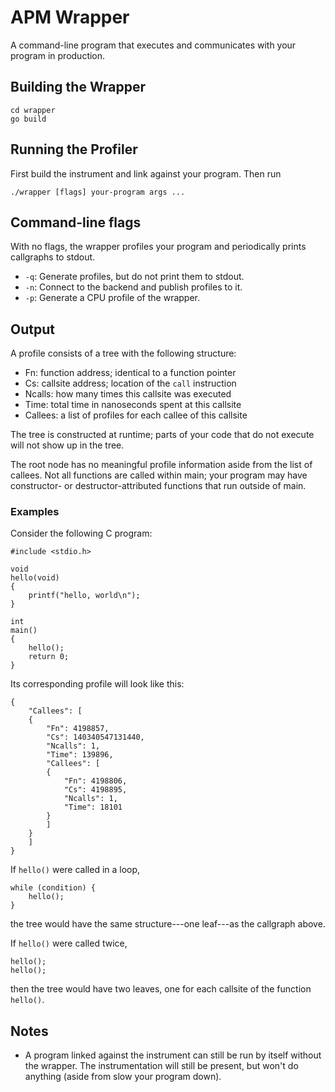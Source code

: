 # APM Wrapper

A command-line program that executes and communicates with your program in
production.

## Building the Wrapper

	cd wrapper
	go build

## Running the Profiler

First build the instrument and link against your program. Then run

	./wrapper [flags] your-program args ...

## Command-line flags

With no flags, the wrapper profiles your program and periodically prints
callgraphs to stdout.

- `-q`: Generate profiles, but do not print them to stdout.
- `-n`: Connect to the backend and publish profiles to it.
- `-p`: Generate a CPU profile of the wrapper.

## Output

A profile consists of a tree with the following structure:

- Fn: function address; identical to a function pointer
- Cs: callsite address; location of the `call` instruction
- Ncalls: how many times this callsite was executed
- Time: total time in nanoseconds spent at this callsite
- Callees: a list of profiles for each callee of this callsite

The tree is constructed at runtime; parts of your code that do not execute will
not show up in the tree.

The root node has no meaningful profile information aside from the list of
callees. Not all functions are called within main; your program may have
constructor-  or destructor-attributed functions that run outside of main.

### Examples

Consider the following C program:

	#include <stdio.h>

	void
	hello(void)
	{
		printf("hello, world\n");
	}

	int
	main()
	{
		hello();
		return 0;
	}

Its corresponding profile will look like this:

	{
	    "Callees": [
		{
		    "Fn": 4198857,
		    "Cs": 140340547131440,
		    "Ncalls": 1,
		    "Time": 139896,
		    "Callees": [
			{
			    "Fn": 4198806,
			    "Cs": 4198895,
			    "Ncalls": 1,
			    "Time": 18101
			}
		    ]
		}
	    ]
	}

If `hello()` were called in a loop,

	while (condition) {
		hello();
	}

the tree would have the same structure---one leaf---as the callgraph above.

If `hello()` were called twice,

	hello();
	hello();

then the tree would have two leaves, one for each callsite of the function
`hello()`.

## Notes

- A program linked against the instrument can still be run by itself without the
  wrapper. The instrumentation will still be present, but won't do anything
  (aside from slow your program down).
